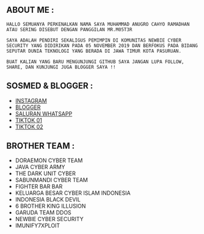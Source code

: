 ## ABOUT ME :

`HALLO SEMUANYA PERKENALKAN NAMA SAYA MUHAMMAD ANUGRO CAHYO RAMADHAN ATAU SERING DISEBUT DENGAN PANGGILAN MR.M05T3R`

`SAYA ADALAH PENDIRI SEKALIGUS PEMIMPIN DI KOMUNITAS NEWBIE CYBER SECURITY YANG DIDIRIKAN PADA 05 NOVEMBER 2019 DAN BERFOKUS PADA BIDANG SEPUTAR DUNIA TEKNOLOGI YANG BERADA DI JAWA TIMUR KOTA PASURUAN.`

`BUAT KALIAN YANG BARU MENGUNJUNGI GITHUB SAYA JANGAN LUPA FOLLOW, SHARE, DAN KUNJUNGI JUGA BLOGGER SAYA !!`

## SOSMED & BLOGGER :

* [INSTAGRAM](https://instagram.com/offcncs)
* [BLOGGER](https://offcncs.blogspot.com/)
* [SALURAN WHATSAPP](https://whatsapp.com/channel/0029VaA604P8PgsAClQgvf2O)
* [TIKTOK 01](tiktok.com/@offcncs)
* [TIKTOK 02](tiktok.com/@offcncs)

## BROTHER TEAM :

* DORAEMON CYBER TEAM
* JAVA CYBER ARMY
* THE DARK UNIT CYBER
* SABUNMANDI CYBER TEAM
* FIGHTER BAR BAR
* KELUARGA BESAR CYBER ISLAM INDONESIA
* INDONESIA BLACK DEVIL
* 6 BROTHER KING ILLUSION
* GARUDA TEAM DDOS
* NEWBIE CYBER SECURITY
* IMUNIFY7XPLOIT
